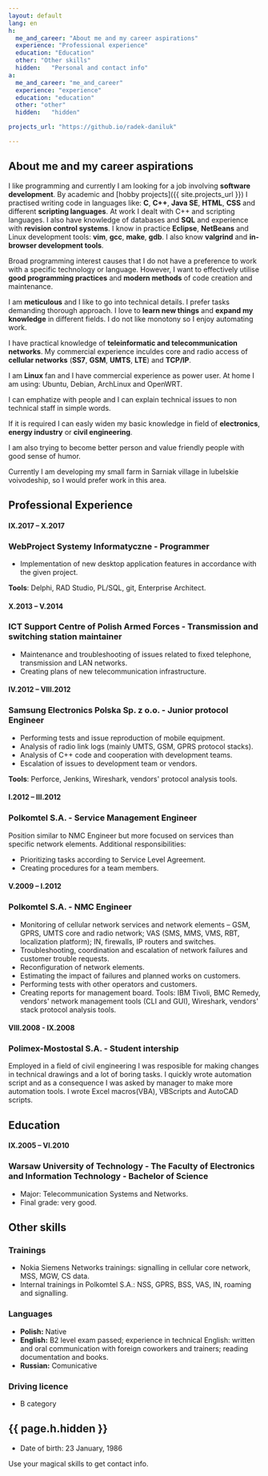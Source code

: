 ```yaml
---
layout: default
lang: en
h:
  me_and_career: "About me and my career aspirations"
  experience: "Professional experience"
  education: "Education"
  other: "Other skills"
  hidden:   "Personal and contact info"
a:
  me_and_career: "me_and_career"
  experience: "experience"
  education: "education"
  other: "other"
  hidden:   "hidden"

projects_url: "https://github.io/radek-daniluk"

---
```


## <a name="me_and_career"></a>About me and my career aspirations

I like programming and currently I am looking for a job involving **software development**. By academic and [hobby projects]({{ site.projects_url }}) I practised writing code in languages like: **C**, **C++**, **Java&nbsp;SE**, **HTML**, **CSS** and different **scripting languages**. At work I dealt with C++ and scripting languages. I also have knowledge of databases and **SQL** and experience with **revision control systems**. I know in practice **Eclipse**, **NetBeans** and Linux development tools: **vim**, **gcc**, **make**, **gdb**. I also know **valgrind** and **in-browser development tools**. 

Broad programming interest causes that I do not have a preference to work with a specific technology or language. However, I want to effectively utilise **good programming practices** and **modern methods** of code creation and maintenance.

I am **meticulous** and I like to go into technical details. I prefer tasks demanding thorough approach. I love to **learn new things** and **expand my knowledge** in different fields. I do not like monotony so I enjoy automating work.

I have practical knowledge of **teleinformatic and telecommunication networks**. My commercial experience inculdes core and radio access of **cellular networks** (**SS7**, **GSM**, **UMTS**, **LTE**) and **TCP/IP**.

I am **Linux** fan and I have commercial experience as power user. At home I am using: Ubuntu, Debian, ArchLinux and OpenWRT.

I can emphatize with people and I can explain technical issues to non technical staff in simple words.

If it is required I can easly  widen my basic knowledge in field of **electronics**, **energy industry** or **civil engineering**.

I am also trying to become better person and value friendly people with good sense of humor.

Currently I am developing my small farm in Sarniak village in lubelskie voivodeship, so I would prefer work in this area.

## <a name="experience"></a>Professional Experience
#### IX.2017 – X.2017
### WebProject Systemy Informatyczne - **Programmer**

- Implementation of new desktop application features in accordance with the given project.

**Tools**: Delphi, RAD Studio, PL/SQL, git, Enterprise Architect.

#### X.2013 – V.2014
### ICT Support Centre of Polish Armed Forces - **Transmission and switching station maintainer**
- Maintenance	and troubleshooting of issues related to fixed telephone,	transmission and LAN networks.
- Creating plans of new telecommunication infrastructure.

#### IV.2012 – VIII.2012
###  Samsung Electronics Polska Sp. z o.o. - **Junior protocol Engineer**

- Performing tests and issue reproduction of mobile equipment.
- Analysis of radio link logs (mainly UMTS, GSM, GPRS protocol stacks).
- Analysis of C++ code and cooperation with development teams.
- Escalation of issues to development team or vendors.

**Tools**: Perforce, Jenkins, Wireshark, vendors' protocol analysis tools.

#### I.2012 – III.2012
###  Polkomtel S.A. - **Service Management Engineer**
Position similar to NMC Engineer but more focused on services than specific network elements. Additional responsibilities:
- Prioritizing tasks according to Service Level Agreement.
- Creating procedures for a team members.

#### V.2009 – I.2012
###  Polkomtel S.A. - **NMC Engineer**
- Monitoring of cellular network services and network elements – GSM, GPRS, UMTS core and	radio network; VAS (SMS, MMS, VMS, RBT, localization platform); IN,	firewalls, IP routers and switches.
- Troubleshooting, coordination and escalation of network failures and customer trouble requests.
- Reconfiguration of network elements.
- Estimating the impact of failures and planned works on customers.
- Performing tests with other	operators and customers.
- Creating reports for management board.
Tools: IBM Tivoli, BMC Remedy, vendors' network management tools (CLI and GUI), Wireshark, vendors' stack protocol analysis tools.

#### VIII.2008 - IX.2008
###  Polimex-Mostostal S.A. - **Student intership**
Employed in a field of civil engineering I was resposible for making changes in technical drawings and a lot of boring tasks. I quickly wrote automation script and as a consequence I was asked by manager to make more automation tools. I wrote Excel macros(VBA), VBScripts and AutoCAD scripts.

## <a name="education"></a>Education
#### IX.2005 – VI.2010
###  Warsaw University of Technology - **The Faculty of Electronics and Information Technology** - Bachelor of Science
- Major: Telecommunication Systems and Networks.
- Final grade: very good.

## <a name="other"></a>Other skills

### Trainings

- Nokia Siemens Networks trainings: signalling in cellular core network, MSS, MGW, CS data.
- Internal trainings in Polkomtel S.A.: NSS, GPRS, BSS, VAS, IN, roaming and signalling.

### Languages
- **Polish:** Native
- **English:** B2 level exam passed; experience in technical English: written and oral communication with foreign coworkers and trainers; reading documentation and books.
- **Russian:** Comunicative

### Driving licence
- B category

## <a name="{{ page.a.hidden }}"></a>{{ page.h.hidden }}

- Date of birth: 23 January, 1986

Use your magical skills to get contact info.

